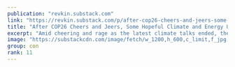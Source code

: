 ```yaml
---
publication: "revkin.substack.com"
link: "https://revkin.substack.com/p/after-cop26-cheers-and-jeers-some-21-11-15"
title: "After COP26 Cheers and Jeers, Some Hopeful Climate and Energy Undercurrents"
excerpt: "Amid cheering and rage as the latest climate talks ended, there are heaps of issues and opportunities to work on in the months and years ahead."
image: "https://substackcdn.com/image/fetch/w_1200,h_600,c_limit,f_jpg,q_auto:good,fl_progressive:steep/https%3A%2F%2Fbucketeer-e05bbc84-baa3-437e-9518-adb32be77984.s3.amazonaws.com%2Fpublic%2Fimport-images%2F05be73bb-cc7b-4bd1-8e4f-bc39a9c4879d%2F0942104348cdb327d9bf697e09a72d7e.jpg"
group: con
rank: 11
---
```


